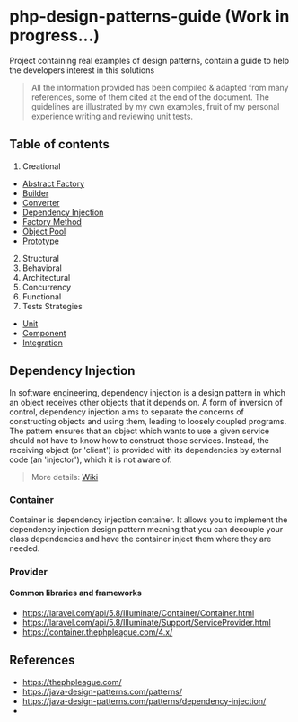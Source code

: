 # php-design-patterns-guide  (Work in progress...)
Project containing real examples of design patterns, contain a guide to help the developers interest in this solutions

> All the information provided has been compiled & adapted from many references, some of them cited at the end of the document.
> The guidelines are illustrated by my own examples, fruit of my personal experience writing and reviewing unit tests.

## Table of contents

1. Creational
- [Abstract Factory](#)
- [Builder](#)
- [Converter](#)
- [Dependency Injection](#dependency-injection)
- [Factory Method](#)
- [Object Pool](#)
- [Prototype](#)

2. Structural
3. Behavioral
4. Architectural
5. Concurrency
6. Functional
7. Tests Strategies
- [Unit](#)
- [Component](#)
- [Integration](#)

## Dependency Injection
In software engineering, dependency injection is a design pattern in which an object receives other objects that it depends on. 
A form of inversion of control, dependency injection aims to separate the concerns of constructing objects and using them, 
leading to loosely coupled programs. The pattern ensures that an object which wants to use a given service should not have to know how to construct those services. Instead, the receiving object (or 'client') is provided with its dependencies by external code (an 'injector'), which it is not aware of.

> More details: [Wiki](https://en.wikipedia.org/wiki/Dependency_injection) 

### Container
Container is dependency injection container. It allows you to implement the dependency injection design pattern meaning that you can decouple your class dependencies and have the container inject them where they are needed.

### Provider

#### Common libraries and frameworks
- https://laravel.com/api/5.8/Illuminate/Container/Container.html
- https://laravel.com/api/5.8/Illuminate/Support/ServiceProvider.html
- https://container.thephpleague.com/4.x/


## References
- https://thephpleague.com/
- https://java-design-patterns.com/patterns/
- https://java-design-patterns.com/patterns/dependency-injection/
- 
